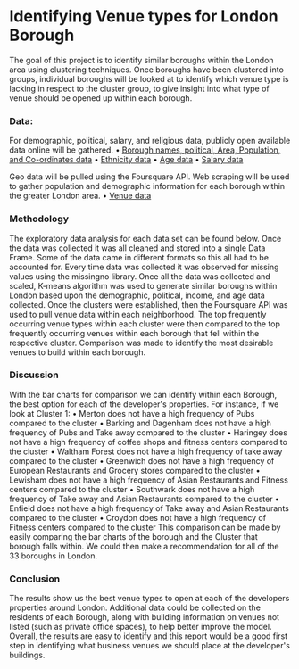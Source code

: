 # Identifying Venue types for London Borough
The goal of this project is to identify similar boroughs within the London area using clustering techniques. Once boroughs have been clustered into groups, individual boroughs will be looked at to identify which venue type is lacking in respect to the cluster group, to give insight into what type of venue should be opened up within each borough.

### Data: 
For demographic, political, salary, and religious data, publicly open available data online will be gathered.
•	[Borough names, political, Area, Population, and Co-ordinates data](https://en.wikipedia.org/wiki/List_of_London_boroughs)
•	[Ethnicity data](https://en.wikipedia.org/wiki/Demography_of_London)
•	[Age data](https://data.london.gov.uk/dataset/office-national-statistics-ons-population-estimates-borough)
•	[Salary data](https://data.london.gov.uk/dataset/earnings-place-residence-borough)

Geo data will be pulled using the Foursquare API. Web scraping will be used to gather population and demographic information for each borough within the greater London area.
•	[Venue data](https://foursquare.com/)

### Methodology
The exploratory data analysis for each data set can be found below. Once the data was collected it was all cleaned and stored into a single Data Frame. Some of the data came in different formats so this all had to be accounted for. Every time data was collected it was observed for missing values using the missingno library. Once all the data was collected and scaled, K-means algorithm was used to generate similar boroughs within London based upon the demographic, political, income, and age data collected.
Once the clusters were established, then the Foursquare API was used to pull venue data within each neighborhood. The top frequently occurring venue types within each cluster were then compared to the top frequently occurring venues within each borough that fell within the respective cluster. Comparison was made to identify the most desirable venues to build within each borough.


### Discussion
With the bar charts for comparison we can identify within each Borough, the best option for each of the developer's properties.
For instance, if we look at Cluster 1:
•	Merton does not have a high frequency of Pubs compared to the cluster
•	Barking and Dagenham does not have a high frequency of Pubs and Take away compared to the cluster
•	Haringey does not have a high frequency of coffee shops and fitness centers compared to the cluster
•	Waltham Forest does not have a high frequency of take away compared to the cluster
•	Greenwich does not have a high frequency of European Restaurants and Grocery stores compared to the cluster
•	Lewisham does not have a high frequency of Asian Restaurants and Fitness centers compared to the cluster
•	Southwark does not have a high frequency of Take away and Asian Restaurants compared to the cluster
•	Enfield does not have a high frequency of Take away and Asian Restaurants compared to the cluster
•	Croydon does not have a high frequency of Fitness centers compared to the cluster
This comparison can be made by easily comparing the bar charts of the borough and the Cluster that borough falls within. We could then make a recommendation for all of the 33 boroughs in London.


### Conclusion
The results show us the best venue types to open at each of the developers properties around London. Additional data could be collected on the residents of each Borough, along with building information on venues not listed (such as private office spaces), to help better improve the model. Overall, the results are easy to identify and this report would be a good first step in identifying what business venues we should place at the developer's buildings.
